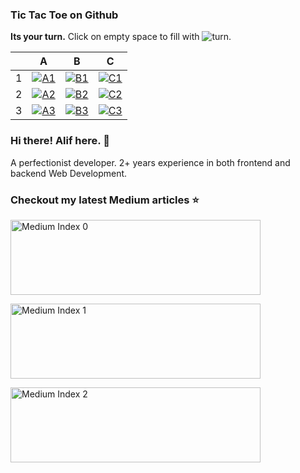 ### Tic Tac Toe on Github

**Its your turn.** Click on empty space to fill with ![turn](https://alfari16.vercel.app/turn).

|     | A                                                                                                          | B                                                                                                          | C                                                                                                          |
| --- | ---------------------------------------------------------------------------------------------------------- | ---------------------------------------------------------------------------------------------------------- | ---------------------------------------------------------------------------------------------------------- |
| 1   | <a href="https://alfari16.vercel.app/tile/A1"><img src="https://alfari16.vercel.app/tile/A1" alt="A1"></a> | <a href="https://alfari16.vercel.app/tile/B1"><img src="https://alfari16.vercel.app/tile/B1" alt="B1"></a> | <a href="https://alfari16.vercel.app/tile/C1"><img src="https://alfari16.vercel.app/tile/C1" alt="C1"></a> |
| 2   | <a href="https://alfari16.vercel.app/tile/A2"><img src="https://alfari16.vercel.app/tile/A2" alt="A2"></a> | <a href="https://alfari16.vercel.app/tile/B2"><img src="https://alfari16.vercel.app/tile/B2" alt="B2"></a> | <a href="https://alfari16.vercel.app/tile/C2"><img src="https://alfari16.vercel.app/tile/C2" alt="C2"></a> |
| 3   | <a href="https://alfari16.vercel.app/tile/A3"><img src="https://alfari16.vercel.app/tile/A3" alt="A3"></a> | <a href="https://alfari16.vercel.app/tile/B3"><img src="https://alfari16.vercel.app/tile/B3" alt="B3"></a> | <a href="https://alfari16.vercel.app/tile/C3"><img src="https://alfari16.vercel.app/tile/C3" alt="C3"></a> |

### Hi there! Alif here. :wave:

A perfectionist developer. 2+ years experience in both frontend and backend Web Development.

### Checkout my latest Medium articles :star:

<a target="_blank" href="https://alfari16.vercel.app/medium?index=0"><img width="400" height="120" src="https://alfari16.vercel.app/medium?index=0" alt="Medium Index 0"></a>

<a target="_blank" href="https://alfari16.vercel.app/medium?index=1"><img width="400" height="120" src="https://alfari16.vercel.app/medium?index=1" alt="Medium Index 1"></a>

<a target="_blank" href="https://alfari16.vercel.app/medium?index=3"><img width="400" height="120" src="https://alfari16.vercel.app/medium?index=3" alt="Medium Index 2"></a>
